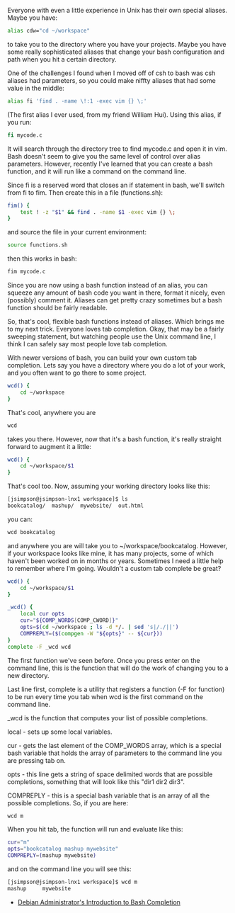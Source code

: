 Everyone with even a little experience in Unix has their own special aliases.
Maybe you have:

```sh
alias cdw="cd ~/workspace"
```

to take you to the directory where you have your projects. Maybe you have some
really sophisticated aliases that change your bash configuration and path when
you hit a certain directory.

One of the challenges I found when I moved off of csh to bash was csh aliases
had parameters, so you could make niffty aliases that had some value in the
middle:

```sh
alias fi 'find . -name \!:1 -exec vim {} \;'
```

(The first alias I ever used, from my friend William Hui). Using this alias, if
you run:

```sh
fi mycode.c
```

It will search through the directory tree to find mycode.c and open it in vim.
Bash doesn't seem to give you the same level of control over alias parameters.
However, recently I've learned that you can create a bash function, and it will
run like a command on the command line.

Since fi is a reserved word that closes an if statement in bash, we'll switch
from fi to fim. Then create this in a file (functions.sh):

```sh
fim() {
    test ! -z "$1" && find . -name $1 -exec vim {} \;
}
```

and source the file in your current environment:

```sh
source functions.sh
```

then this works in bash:

```sh
fim mycode.c
```

Since you are now using a bash function instead of an alias, you can squeeze
any amount of bash code you want in there, format it nicely, even (possibly)
comment it. Aliases can get pretty crazy sometimes but a bash function should
be fairly readable.

So, that's cool, flexible bash functions instead of aliases. Which brings me to
my next trick. Everyone loves tab completion. Okay, that may be a fairly
sweeping statement, but watching people use the Unix command line, I think I
can safely say most people love tab completion.

With newer versions of bash, you can build your own custom tab completion. Lets
say you have a directory where you do a lot of your work, and you often want to
go there to some project.

```sh
wcd() {
    cd ~/workspace
}
```

That's cool, anywhere you are

```sh
wcd
```

takes you there. However, now that it's a bash function, it's really straight
forward to augment it a little:

```sh
wcd() {
    cd ~/workspace/$1
}
```

That's cool too. Now, assuming your working directory looks like this:

```sh
[jsimpson@jsimpson-lnx1 workspace]$ ls
bookcatalog/  mashup/  mywebsite/  out.html
```

you can:

```sh
wcd bookcatalog
```

and anywhere you are will take you to ~/workspace/bookcatalog. However, if your
workspace looks like mine, it has many projects, some of which haven't been
worked on in months or years. Sometimes I need a little help to remember where
I'm going. Wouldn't a custom tab complete be great?

```sh
wcd() {
    cd ~/workspace/$1
}

_wcd() {
    local cur opts
    cur="${COMP_WORDS[COMP_CWORD]}"
    opts=$(cd ~/workspace ; ls -d */. | sed 's|/./||')
    COMPREPLY=($(compgen -W "${opts}" -- ${cur}))
}
complete -F _wcd wcd
```

The first function we've seen before. Once you press enter on the command line,
this is the function that will do the work of changing you to a new directory.

Last line first, complete is a utility that registers a function (-F for
function) to be run every time you tab when wcd is the first command on the
command line.

_wcd is the function that computes your list of possible completions.

local - sets up some local variables.

cur - gets the last element of the COMP_WORDS array, which is a special bash
variable that holds the array of parameters to the command line you are
pressing tab on.

opts - this line gets a string of space delimited words that are possible
completions, something that will look like this "dir1 dir2 dir3".

COMPREPLY - this is a special bash variable that is an array of all the
possible completions. So, if you are here:

```sh
wcd m
```

When you hit tab, the function will run and evaluate like this:

```sh
cur="m"
opts="bookcatalog mashup mywebsite"
COMPREPLY=(mashup mywebsite)
```

and on the command line you will see this:

```sh
[jsimpson@jsimpson-lnx1 workspace]$ wcd m
mashup     mywebsite
```

* [Debian Administrator's Introduction to Bash Completion](http://www.debian-administration.org/article/316/An_introduction_to_bash_completion_part_1)

